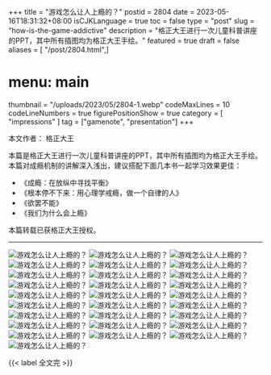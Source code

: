 +++
title = "游戏怎么让人上瘾的？"
postid = 2804
date = 2023-05-16T18:31:32+08:00
isCJKLanguage = true
toc = false
type = "post"
slug = "how-is-the-game-addictive"
description = "格正大王进行一次儿童科普讲座的PPT，其中所有插图均为格正大王手绘。"
featured = true
draft = false
aliases = [ "/post/2804.html",]
# menu: main
thumbnail = "/uploads/2023/05/2804-1.webp"
codeMaxLines = 10
codeLineNumbers = true
figurePositionShow = true
category = [ "impressions" ]
tag = ["gamenote", "presentation"]
+++

本文作者： 格正大王

本篇是格正大王进行一次儿童科普讲座的PPT，其中所有插图均为格正大王手绘。本篇对成瘾机制的讲解深入浅出，建议搭配下面几本书一起学习效果更佳：<!--more-->

- 《成瘾：在放纵中寻找平衡》
- 《根本停不下来：用心理学戒瘾，做一个自律的人》
- 《欲罢不能》
- 《我们为什么会上瘾》

本篇转载已获格正大王授权。

----

![游戏怎么让人上瘾的？](/uploads/2023/05/2804-1.webp)
![游戏怎么让人上瘾的？](/uploads/2023/05/2804-2.webp)
![游戏怎么让人上瘾的？](/uploads/2023/05/2804-3.webp)
![游戏怎么让人上瘾的？](/uploads/2023/05/2804-4.webp)
![游戏怎么让人上瘾的？](/uploads/2023/05/2804-5.webp)
![游戏怎么让人上瘾的？](/uploads/2023/05/2804-6.webp)
![游戏怎么让人上瘾的？](/uploads/2023/05/2804-7.webp)
![游戏怎么让人上瘾的？](/uploads/2023/05/2804-8.webp)
![游戏怎么让人上瘾的？](/uploads/2023/05/2804-9.webp)
![游戏怎么让人上瘾的？](/uploads/2023/05/2804-10.webp)
![游戏怎么让人上瘾的？](/uploads/2023/05/2804-11.webp)
![游戏怎么让人上瘾的？](/uploads/2023/05/2804-12.webp)
![游戏怎么让人上瘾的？](/uploads/2023/05/2804-13.webp)
![游戏怎么让人上瘾的？](/uploads/2023/05/2804-14.webp)
![游戏怎么让人上瘾的？](/uploads/2023/05/2804-15.jpeg)
![游戏怎么让人上瘾的？](/uploads/2023/05/2804-16.webp)
![游戏怎么让人上瘾的？](/uploads/2023/05/2804-17.jpeg)
![游戏怎么让人上瘾的？](/uploads/2023/05/2804-18.webp)
![游戏怎么让人上瘾的？](/uploads/2023/05/2804-19.webp)
![游戏怎么让人上瘾的？](/uploads/2023/05/2804-20.webp)
![游戏怎么让人上瘾的？](/uploads/2023/05/2804-21.webp)
![游戏怎么让人上瘾的？](/uploads/2023/05/2804-22.webp)
![游戏怎么让人上瘾的？](/uploads/2023/05/2804-23.webp)
![游戏怎么让人上瘾的？](/uploads/2023/05/2804-24.webp)
![游戏怎么让人上瘾的？](/uploads/2023/05/2804-25.webp)
![游戏怎么让人上瘾的？](/uploads/2023/05/2804-26.webp)
![游戏怎么让人上瘾的？](/uploads/2023/05/2804-27.webp)
![游戏怎么让人上瘾的？](/uploads/2023/05/2804-28.webp)

{{< label 全文完 >}}